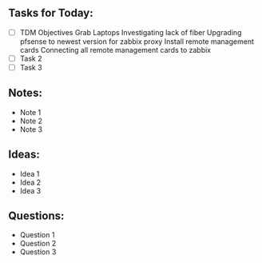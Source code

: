 ## Tasks for Today:

- [ ] TDM Objectives
      Grab Laptops
      Investigating lack of fiber
      Upgrading pfsense to newest version for zabbix proxy
      Install remote management cards
      Connecting all remote management cards to zabbix
- [ ] Task 2
- [ ] Task 3

## Notes:

- Note 1
- Note 2
- Note 3

## Ideas:

- Idea 1
- Idea 2
- Idea 3

## Questions:

- Question 1
- Question 2
- Question 3